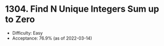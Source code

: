 # 1304. Find N Unique Integers Sum up to Zero
- Difficulty: Easy
- Acceptance: 76.9% (as of 2022-03-14)
